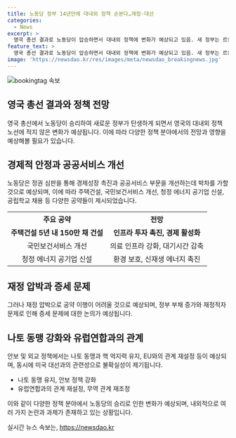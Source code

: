 ```yaml
---
title: 노동당 정부 14년만에 대내외 정책 손본다…재정·대선
categories:
  - News
excerpt: >
  영국 총선 결과로 노동당이 압승하면서 대내외 정책에 변화가 예상되고 있음. 새 정부는 르완다 정책 폐기, 부자 증세와 공공의료, 교육 개선 등을 천명. 보수당과 차별되는 정책 노선으로 EU와의 관계 강화, 환경 보호, 공공서비스 강화 등을 추진할 전망. 그러나 재정 압박과 미국 대선 불확실성으로 어려움 예상. 세금 및 부채 증가, 국경 강화 등에도 관심 집중. 노동당의 안보 강화와 EU와의 관계 재설정 등 외교 정책도 주목.
feature_text: >
  영국 총선 결과로 노동당이 압승하면서 대내외 정책에 변화가 예상되고 있음. 새 정부는 르완다 정책 폐기, 부자 증세와 공공의료, 교육 개선 등을 천명. 보수당과 차별되는 정책 노선으로 EU와의 관계 강화, 환경 보호, 공공서비스 강화 등을 추진할 전망. 그러나 재정 압박과 미국 대선 불확실성으로 어려움 예상. 세금 및 부채 증가, 국경 강화 등에도 관심 집중. 노동당의 안보 강화와 EU와의 관계 재설정 등 외교 정책도 주목.
image: 'https://newsdao.kr/res/images/meta/newsdao_breakingnews.jpg'
---
```


<p><img src="https://newsdao.kr/res/images/meta/newsdao_breakingnews.jpg" alt="bookingtag 속보" /></p>

<h2 data-ke-size="size26">영국 총선 결과와 정책 전망</h2>

<p data-ke-size="size16">영국 총선에서 노동당이 승리하여 새로운 정부가 탄생하게 되면서 영국의 대내외 정책 노선에 적지 않은 변화가 예상됩니다. 이에 따라 다양한 정책 분야에서의 전망과 영향을 예상해볼 필요가 있습니다.</p>

<h2 data-ke-size="size26">경제적 안정과 공공서비스 개선</h2>

<p data-ke-size="size16">노동당은 정권 심판을 통해 경제성장 촉진과 공공서비스 부문을 개선하는데 박차를 가할 것으로 예상되며, 이에 따라 주택건설, 국민보건서비스 개선, 청정 에너지 공기업 신설, 공립학교 채용 등 다양한 공약들이 제시되었습니다.</p>

<table>
  <tr>
    <th>주요 공약</th>
    <th>전망</th>
  </tr>
  <tr>
    <td style="text-align: center; height: 17px;"><b>주택건설 5년 내 150만 채 건설</b></td>
    <td style="text-align: center; height: 17px;"><b>인프라 투자 촉진, 경제 활성화</b></td>
  </tr>
  <tr>
    <td style="text-align: center; height: 17px;">국민보건서비스 개선</td>
    <td style="text-align: center; height: 17px;">의료 인프라 강화, 대기시간 감축</td>
  </tr>
  <tr>
    <td style="text-align: center; height: 17px;">청정 에너지 공기업 신설</td>
    <td style="text-align: center; height: 17px;">환경 보호, 신재생 에너지 촉진</td>
  </tr>
</table>

<h2 data-ke-size="size26">재정 압박과 증세 문제</h2>

<p data-ke-size="size16">그러나 재정 압박으로 공약 이행이 어려울 것으로 예상되며, 정부 부채 증가와 재정적자 문제로 인해 증세 문제에 대한 논의가 예상됩니다.</p>

<h2 data-ke-size="size26">나토 동맹 강화와 유럽연합과의 관계</h2>

<p data-ke-size="size16">안보 및 외교 정책에서는 나토 동맹과 핵 억지력 유지, EU와의 관계 재설정 등이 예상되며, 동시에 미국 대선과의 관련성으로 불확실성이 제기됩니다.</p>

<ul>
  <li>나토 동맹 유지, 안보 정책 강화</li>
  <li>유럽연합과의 관계 재설정, 무역 관계 재조정</li>
</ul>

<p data-ke-size="size16">이와 같이 다양한 정책 분야에서 노동당의 승리로 인한 변화가 예상되며, 내외적으로 여러 가지 논란과 과제가 존재하고 있는 상황입니다.</p>
실시간 뉴스 속보는, <a href="https://newsdao.kr" rel="dofollow">https://newsdao.kr</a>


